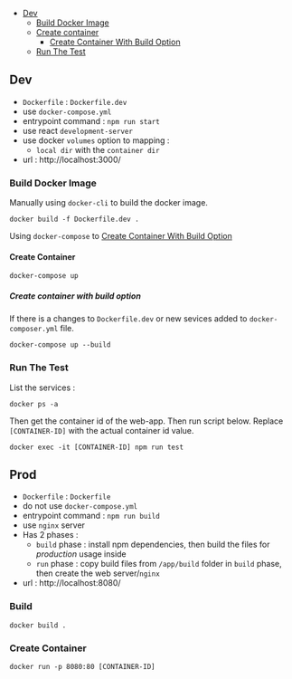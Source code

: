 * [Dev](#dev)
    * [Build Docker Image](#build-docker-image)
    * [Create container](#cretate-container)
        * [Create Container With Build Option](#create-container-with-build-option)
    * [Run The Test](#run-the-test)


## Dev

- `Dockerfile` : `Dockerfile.dev`
- use `docker-compose.yml`
- entrypoint command : `npm run start`
- use react `development-server`
- use docker `volumes` option to mapping :
    - `local dir` with the `container dir`
- url : http://localhost:3000/

### Build Docker Image

Manually using `docker-cli` to build the docker image.

```
docker build -f Dockerfile.dev .
```

Using `docker-compose` to [Create Container With Build Option](#create-container-with-build-option)

#### Create Container

```
docker-compose up
```

##### Create container with build option

If there is a changes to `Dockerfile.dev` or new sevices added to `docker-composer.yml` file.

```
docker-compose up --build
```

### Run The Test

List the services :

```
docker ps -a
```
Then get the container id of the web-app. Then run script below. Replace `[CONTAINER-ID]` with the actual container id value.

```
docker exec -it [CONTAINER-ID] npm run test
```

## Prod

- `Dockerfile` : `Dockerfile`
- do not use `docker-compose.yml`
- entrypoint command : `npm run build`
- use `nginx` server
- Has 2 phases :
    - `build` phase : install npm dependencies, then build the files for *production* usage inside
    - `run` phase : copy build files from `/app/build` folder in `build` phase, then create the web server/`nginx`
- url : http://localhost:8080/

### Build

```
docker build .
```

### Create Container

```
docker run -p 8080:80 [CONTAINER-ID]
```

